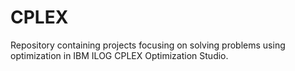 # CPLEX

Repository containing projects focusing on solving problems using optimization in IBM ILOG CPLEX Optimization Studio. 
